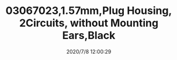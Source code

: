 ﻿---
layout: post 
title: 03067023,1.57mm,Plug Housing, 2Circuits, without Mounting Ears,Black
tags: MX1625
categories: housing-terminal
overview: 1.57mm Diameter Standard .062" Pin and Socket Receptacle Housing, 2 Circuits, without Mounting Ears, Black
series: 1625
part_number: 03061023
thumb_img: static/202007/445-thumb-20200708200346.jpg
small_img: static/202007/445-20200708200346.jpg
date: 2020/7/8 12:00:29
---



